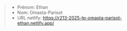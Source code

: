 > - Prénom: Ethan
> - Nom: Omasta-Parisot
> - URL netlify: https://r213-2025-tp-omasta-parisot-ethan.netlify.app/